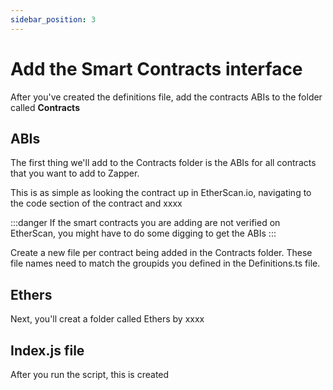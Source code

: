 ```yaml
---
sidebar_position: 3
---
```


# Add the Smart Contracts interface

After you've created the definitions file, add the contracts ABIs to the folder called **Contracts**

## ABIs

The first thing we'll add to the Contracts folder is the ABIs for all contracts that you want to add to Zapper.

This is as simple as looking the contract up in EtherScan.io, navigating to the code section of the contract and xxxx <!-- TODO add details-->

<!-- TODO make this more clear and helpful-->
:::danger If the smart contracts you are adding are not verified on EtherScan, you might have to do some digging to get the ABIs 
:::

Create a new file per contract being added in the Contracts folder. These file names need to match the groupids you defined in the Definitions.ts file. <!--TODO is this true?-->

## Ethers
<!--TODO define how Ethers is generated-->
Next, you'll creat a folder called Ethers by xxxx

## Index.js file
After you run the script, this is created <!-- TODO clarify what this-->

